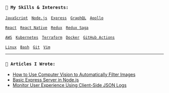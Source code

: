 ### `💪 My Skills & Interests:`

[`JavaScript`](https://developer.mozilla.org/en-US/docs/Web/JavaScript)
&nbsp;
[`Node.js`](https://nodejs.org)
&nbsp;
[`Express`](https://github.com/expressjs/express)
&nbsp;
[`GraphQL`](https://graphql.org/)
&nbsp;
[`Apollo`](https://www.apollographql.com/)
&nbsp;

[`React`](https://reactjs.org/)
&nbsp;
[`React Native`](https://reactnative.dev/)
&nbsp;
[`Redux`](https://redux.js.org/)
&nbsp;
[`Redux Saga`](https://redux-saga.js.org/)

[`AWS`](https://aws.amazon.com/)
&nbsp;
[`Kubernetes`](https://kubernetes.io/)
&nbsp;
[`Terraform`](https://www.terraform.io/)
&nbsp;
[`Docker`](https://www.docker.com/)
&nbsp;
[`GitHub Actions`](https://github.com/features/actions)

[`Linux`](https://github.com/torvalds/linux)
&nbsp;
[`Bash`](https://www.gnu.org/software/bash/)
&nbsp;
[`Git`](https://git-scm.com/)
&nbsp; 
[`Vim`](https://www.vim.org/)

---

### `📖 Articles I Wrote:`
- [How to Use Computer Vision to Automatically Filter Images](https://dev.to/heroku/how-to-use-computer-vision-to-automatically-filter-images-3g7k)
- [Basic Express Server in Node.js](https://alligator.io/nodejs/express-basics/)
- [Monitor User Experience Using Client-Side JSON Logs](https://www.loggly.com/blog/monitor-user-experience-using-client-side-json-logs/)
